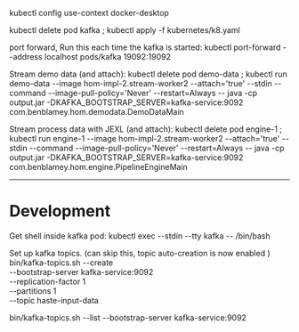 kubectl config use-context docker-desktop

kubectl delete pod kafka ; kubectl apply -f kubernetes/k8.yaml

port forward, Run this each time the kafka is started:
kubectl port-forward --address localhost pods/kafka 19092:19092

Stream demo data (and attach):
kubectl delete pod demo-data ; kubectl run demo-data --image hom-impl-2.stream-worker2 --attach='true' --stdin --command --image-pull-policy='Never' --restart=Always -- java -cp output.jar -DKAFKA_BOOTSTRAP_SERVER=kafka-service:9092 com.benblamey.hom.demodata.DemoDataMain 

Stream process data with JEXL (and attach):
kubectl delete pod engine-1 ; kubectl run engine-1 --image hom-impl-2.stream-worker2 --attach='true' --stdin --command --image-pull-policy='Never' --restart=Always -- java -cp output.jar -DKAFKA_BOOTSTRAP_SERVER=kafka-service:9092 com.benblamey.hom.engine.PipelineEngineMain 




---
# Development
Get shell inside kafka pod:
kubectl exec --stdin --tty kafka -- /bin/bash


Set up kafka topics.
(can skip this, topic auto-creation is now enabled )
bin/kafka-topics.sh --create \
--bootstrap-server kafka-service:9092 \
--replication-factor 1 \
--partitions 1 \
--topic haste-input-data

bin/kafka-topics.sh --list --bootstrap-server kafka-service:9092
